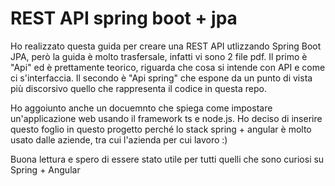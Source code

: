 # REST API spring boot + jpa
 
Ho realizzato questa guida per creare una REST API utlizzando Spring Boot JPA, però la guida è molto trasfersale, infatti vi sono 2 file pdf. Il primo è "Api" ed è prettamente teorico, riguarda che cosa si intende con API e come ci s'interfaccia. Il secondo è "Api spring" che espone da un punto di vista più discorsivo quello che rappresenta il codice in questa repo.

Ho aggoiunto anche un docuemnto che spiega come impostare un'applicazione web usando il framework ts e node.js. Ho deciso di inserire questo foglio in questo progetto perché lo stack spring + angular è molto usato dalle aziende, tra cui l'azienda per cui lavoro :)

Buona lettura e spero di essere stato utile per tutti quelli che sono curiosi su Spring + Angular


